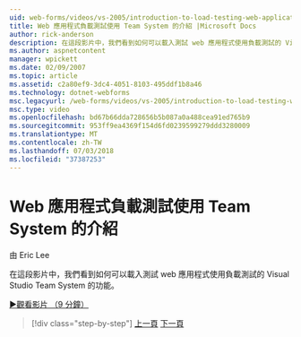 ```yaml
---
uid: web-forms/videos/vs-2005/introduction-to-load-testing-web-applications-with-team-system
title: Web 應用程式負載測試使用 Team System 的介紹 |Microsoft Docs
author: rick-anderson
description: 在這段影片中，我們看到如何可以載入測試 web 應用程式使用負載測試的 Visual Studio Team System 的功能。
ms.author: aspnetcontent
manager: wpickett
ms.date: 02/09/2007
ms.topic: article
ms.assetid: c2a80ef9-3dc4-4051-8103-495ddf1b8a46
ms.technology: dotnet-webforms
msc.legacyurl: /web-forms/videos/vs-2005/introduction-to-load-testing-web-applications-with-team-system
msc.type: video
ms.openlocfilehash: bd67b66dda728656b5b087a0a488cea91ed765b9
ms.sourcegitcommit: 953ff9ea4369f154d6fd0239599279ddd3280009
ms.translationtype: MT
ms.contentlocale: zh-TW
ms.lasthandoff: 07/03/2018
ms.locfileid: "37387253"
---
```

<a name="introduction-to-load-testing-web-applications-with-team-system"></a>Web 應用程式負載測試使用 Team System 的介紹
====================
由 Eric Lee

在這段影片中，我們看到如何可以載入測試 web 應用程式使用負載測試的 Visual Studio Team System 的功能。

[&#9654;觀看影片 （9 分鐘）](https://channel9.msdn.com/Blogs/ASP-NET-Site-Videos/introduction-to-load-testing-web-applications-with-team-system)

> [!div class="step-by-step"]
> [上一頁](introduction-to-testing-web-applications-with-team-system.md)
> [下一頁](introduction-to-manual-testing-with-team-system.md)
